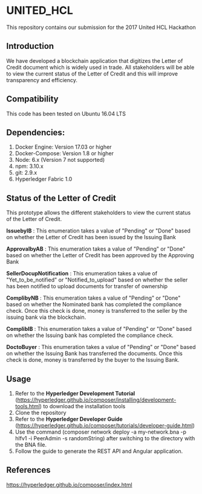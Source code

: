 # UNITED_HCL
This repository contains our submission for the 2017 United HCL Hackathon

## Introduction
We have developed a blockchain application that digitizes the Letter of Credit document which is widely used in trade. 
All stakeholders will be able to view the current status of the Letter of Credit and this will improve transparency and efficiency.

## Compatibility
This code has been tested on Ubuntu 16.04 LTS

## Dependencies: 
1. Docker Engine: Version 17.03 or higher
2. Docker-Compose: Version 1.8 or higher
3. Node: 6.x (Version 7 not supported)
4. npm: 3.10.x
5. git: 2.9.x
6. Hyperledger Fabric 1.0

## Status of the Letter of Credit
This prototype allows the different stakeholders to view the current status of the Letter of Credit. 

**IssuebyIB** : This enumeration takes a value of "Pending" or "Done" based on whether the Letter of Credit has been issued by the Issuing Bank

**ApprovalbyAB** : This enumeration takes a value of "Pending" or "Done" based on whether the Letter of Credit has been approved by the Approving Bank

**SellerDocupNotification** : This enumeration takes a value of "Yet_to_be_notified" or "Notified_to_upload" based on whether the seller has been notified to 
                              upload documents for transfer of ownership

**ComplibyNB** : This enumeration takes a value of "Pending" or "Done" based on whether the Nominated bank has completed the compliance check.
                 Once this check is done, money is transferred to the seller by the issuing bank via the blockchain.

**ComplibIB** : This enumeration takes a value of "Pending" or "Done" based on whether the Issuing bank has completed the compliance check.

**DoctoBuyer** : This enumeration takes a value of "Pending" or "Done" based on whether the Issuing Bank has transferred the documents.
                 Once this check is done, money is transferred by the buyer to the Issuing Bank.
                 
## Usage
1. Refer to the **Hyperledger Development Tutorial** (https://hyperledger.github.io/composer/installing/development-tools.html) to download the installation tools
2. Clone the repository        
3. Refer to the **Hyperledger Developer Guide** (https://hyperledger.github.io/composer/tutorials/developer-guide.html) 
4. Use the command (composer network deploy -a my-network.bna -p hlfv1 -i PeerAdmin -s randomString) after switching to the directory with the BNA file.
5. Follow the guide to generate the REST API and Angular application.

## References
https://hyperledger.github.io/composer/index.html


 


